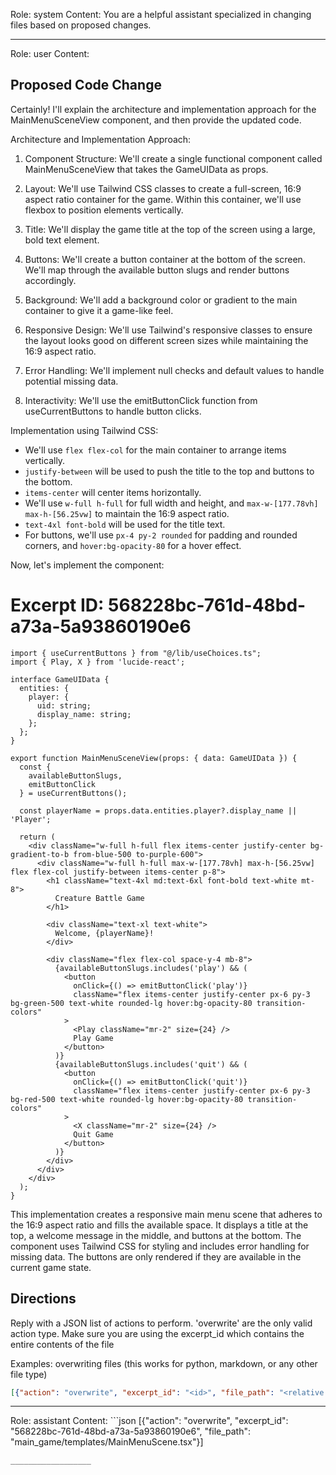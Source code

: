 Role: system
Content: You are a helpful assistant specialized in changing files based on proposed changes.
__________________
Role: user
Content: 
## Proposed Code Change
Certainly! I'll explain the architecture and implementation approach for the MainMenuSceneView component, and then provide the updated code.

Architecture and Implementation Approach:

1. Component Structure:
   We'll create a single functional component called MainMenuSceneView that takes the GameUIData as props.

2. Layout:
   We'll use Tailwind CSS classes to create a full-screen, 16:9 aspect ratio container for the game. Within this container, we'll use flexbox to position elements vertically.

3. Title:
   We'll display the game title at the top of the screen using a large, bold text element.

4. Buttons:
   We'll create a button container at the bottom of the screen. We'll map through the available button slugs and render buttons accordingly.

5. Background:
   We'll add a background color or gradient to the main container to give it a game-like feel.

6. Responsive Design:
   We'll use Tailwind's responsive classes to ensure the layout looks good on different screen sizes while maintaining the 16:9 aspect ratio.

7. Error Handling:
   We'll implement null checks and default values to handle potential missing data.

8. Interactivity:
   We'll use the emitButtonClick function from useCurrentButtons to handle button clicks.

Implementation using Tailwind CSS:

- We'll use `flex flex-col` for the main container to arrange items vertically.
- `justify-between` will be used to push the title to the top and buttons to the bottom.
- `items-center` will center items horizontally.
- We'll use `w-full h-full` for full width and height, and `max-w-[177.78vh] max-h-[56.25vw]` to maintain the 16:9 aspect ratio.
- `text-4xl font-bold` will be used for the title text.
- For buttons, we'll use `px-4 py-2 rounded` for padding and rounded corners, and `hover:bg-opacity-80` for a hover effect.

Now, let's implement the component:

# Excerpt ID: 568228bc-761d-48bd-a73a-5a93860190e6
```tsx main_game/templates/MainMenuScene.tsx
import { useCurrentButtons } from "@/lib/useChoices.ts";
import { Play, X } from 'lucide-react';

interface GameUIData {
  entities: {
    player: {
      uid: string;
      display_name: string;
    };
  };
}

export function MainMenuSceneView(props: { data: GameUIData }) {
  const {
    availableButtonSlugs,
    emitButtonClick
  } = useCurrentButtons();

  const playerName = props.data.entities.player?.display_name || 'Player';

  return (
    <div className="w-full h-full flex items-center justify-center bg-gradient-to-b from-blue-500 to-purple-600">
      <div className="w-full h-full max-w-[177.78vh] max-h-[56.25vw] flex flex-col justify-between items-center p-8">
        <h1 className="text-4xl md:text-6xl font-bold text-white mt-8">
          Creature Battle Game
        </h1>

        <div className="text-xl text-white">
          Welcome, {playerName}!
        </div>

        <div className="flex flex-col space-y-4 mb-8">
          {availableButtonSlugs.includes('play') && (
            <button
              onClick={() => emitButtonClick('play')}
              className="flex items-center justify-center px-6 py-3 bg-green-500 text-white rounded-lg hover:bg-opacity-80 transition-colors"
            >
              <Play className="mr-2" size={24} />
              Play Game
            </button>
          )}
          {availableButtonSlugs.includes('quit') && (
            <button
              onClick={() => emitButtonClick('quit')}
              className="flex items-center justify-center px-6 py-3 bg-red-500 text-white rounded-lg hover:bg-opacity-80 transition-colors"
            >
              <X className="mr-2" size={24} />
              Quit Game
            </button>
          )}
        </div>
      </div>
    </div>
  );
}
```

This implementation creates a responsive main menu scene that adheres to the 16:9 aspect ratio and fills the available space. It displays a title at the top, a welcome message in the middle, and buttons at the bottom. The component uses Tailwind CSS for styling and includes error handling for missing data. The buttons are only rendered if they are available in the current game state.

## Directions
Reply with a JSON list of actions to perform. 'overwrite' are the only valid action type. 
Make sure you are using the excerpt_id which contains the entire contents of the file

Examples:
overwriting files (this works for python, markdown, or any other file type)
```json output_example1
[{"action": "overwrite", "excerpt_id": "<id>", "file_path": "<relative file path>"}]
```

__________________
Role: assistant
Content: ```json
[{"action": "overwrite", "excerpt_id": "568228bc-761d-48bd-a73a-5a93860190e6", "file_path": "main_game/templates/MainMenuScene.tsx"}]
```
__________________
